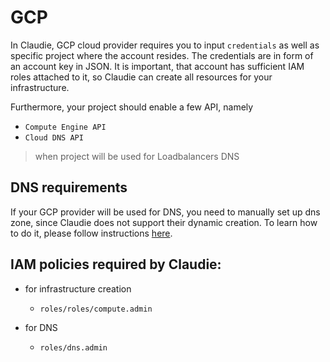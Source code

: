 # GCP

In Claudie, GCP cloud provider requires you to input `credentials` as well as specific project where the account resides. The credentials are in form of an account key in JSON. It is important, that account has sufficient IAM roles attached to it, so Claudie can create all resources for your infrastructure.

Furthermore, your project should enable a few API, namely
- `Compute Engine API`
- `Cloud DNS API` 
> when project will be used for Loadbalancers DNS

## DNS requirements

If your GCP provider will be used for DNS, you need to manually set up dns zone, since Claudie does not support their dynamic creation. To learn how to do it, please follow instructions [here](https://cloud.google.com/dns/docs/zones). 

## IAM policies required by Claudie:
- for infrastructure creation
  - `roles/roles/compute.admin`
  
- for DNS
  -  `roles/dns.admin`
